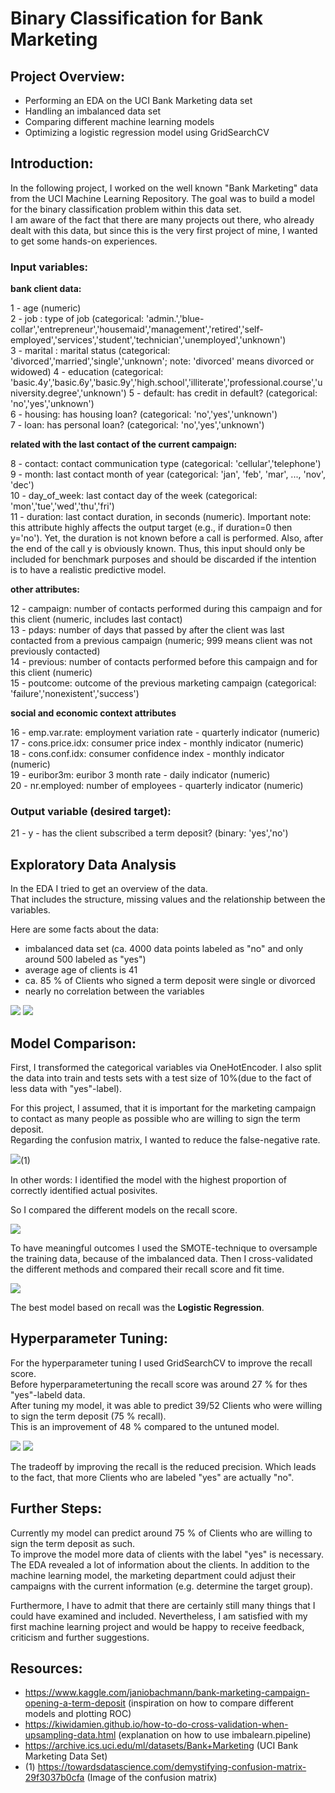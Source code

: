 
# Binary Classification for Bank Marketing


## Project Overview:

* Performing an EDA on the UCI Bank Marketing data set
* Handling an imbalanced data set
* Comparing different machine learning models 
* Optimizing a logistic regression model using GridSearchCV


## Introduction:

In the following project, I worked on the well known "Bank Marketing" data from the UCI Machine Learning Repository. The goal was to build a model for the binary classification problem within this data set.  
I am aware of the fact that there are many projects out there, who already dealt with this data, but since this is the very first project of mine, I wanted to get some hands-on experiences. 



### Input variables:

**bank client data:**

1 - age (numeric)  
2 - job : type of job (categorical: 'admin.','blue-collar','entrepreneur','housemaid','management','retired','self-employed','services','student','technician','unemployed','unknown')  
3 - marital : marital status (categorical: 'divorced','married','single','unknown'; note: 'divorced' means divorced or widowed)
4 - education (categorical: 'basic.4y','basic.6y','basic.9y','high.school','illiterate','professional.course','university.degree','unknown')
5 - default: has credit in default? (categorical: 'no','yes','unknown')  
6 - housing: has housing loan? (categorical: 'no','yes','unknown')  
7 - loan: has personal loan? (categorical: 'no','yes','unknown')  

**related with the last contact of the current campaign:**

8 - contact: contact communication type (categorical: 'cellular','telephone')  
9 - month: last contact month of year (categorical: 'jan', 'feb', 'mar', ..., 'nov', 'dec')  
10 - day_of_week: last contact day of the week (categorical: 'mon','tue','wed','thu','fri')  
11 - duration: last contact duration, in seconds (numeric). Important note: this attribute highly affects the output target (e.g., if duration=0 then y='no'). Yet, the duration is not known before a call is performed. Also, after the end of the call y is obviously known. Thus, this input should only be included for benchmark purposes and should be discarded if the intention is to have a realistic predictive model.  

**other attributes:**  

12 - campaign: number of contacts performed during this campaign and for this client (numeric, includes last contact)  
13 - pdays: number of days that passed by after the client was last contacted from a previous campaign (numeric; 999 means client was not previously contacted)  
14 - previous: number of contacts performed before this campaign and for this client (numeric)  
15 - poutcome: outcome of the previous marketing campaign (categorical: 'failure','nonexistent','success')  

**social and economic context attributes**

16 - emp.var.rate: employment variation rate - quarterly indicator (numeric)  
17 - cons.price.idx: consumer price index - monthly indicator (numeric)  
18 - cons.conf.idx: consumer confidence index - monthly indicator (numeric)  
19 - euribor3m: euribor 3 month rate - daily indicator (numeric)  
20 - nr.employed: number of employees - quarterly indicator (numeric)  

### Output variable (desired target):

21 - y - has the client subscribed a term deposit? (binary: 'yes','no')  

## Exploratory Data Analysis
In the EDA I tried to get an overview of the data.  
That includes the structure, missing values and the relationship between the variables.

Here are some facts about the data:  
* imbalanced data set (ca. 4000 data points labeled as "no" and only around 500 labeled as "yes")  
* average age of clients is 41  
* ca. 85 % of Clients who signed a term deposit were single or divorced
* nearly no correlation between the variables  


![](https://github.com/Reik96/Bank_Marketing_Project/blob/master/images/Correlation_Matrix.png)
![](https://github.com/Reik96/Bank_Marketing_Project/blob/master/images/PairPlot.png)
## Model Comparison:

First, I transformed the categorical variables via OneHotEncoder. I also split the data into train and tests sets with a test size of 10%(due to the fact of less data with "yes"-label).


For this project, I assumed, that it is important for the marketing campaign to contact as many people as possible who are willing to sign the term deposit.   
Regarding the confusion matrix, I wanted to reduce the false-negative rate. 

![](https://github.com/Reik96/Bank_Marketing_Project/blob/master/images/confusion_matrix_raw.png)(1)


In other words: I identified the model with the highest proportion of correctly identified actual posivites.  


So I compared the different models on the recall score.  

![](https://github.com/Reik96/Bank_Marketing_Project/blob/master/images/recall.PNG)  

To have meaningful outcomes I used the SMOTE-technique to oversample the training data, because of the imbalanced data. Then I cross-validated the different methods and compared their recall score and fit time.  

![](https://github.com/Reik96/Bank_Marketing_Project/blob/master/images/model_comparison.PNG)  

The best model based on recall was the **Logistic Regression**.


 
## Hyperparameter Tuning:

For the hyperparameter tuning I used GridSearchCV to improve the recall score.   
Before hyperparametertuning the recall score was around 27 % for thes "yes"-labeld data.  
After tuning my model, it was able to predict 39/52 Clients who were willing to sign the term deposit (75 % recall).  
This is an improvement of 48 % compared to the untuned model.

![](https://github.com/Reik96/Bank_Marketing_Project/blob/master/images/AUC_optimized.png)
![](https://github.com/Reik96/Bank_Marketing_Project/blob/master/images/Confusion_Matrix_optimized.png)   

The tradeoff by improving the recall is the reduced precision. Which leads to the fact, that more Clients who are labeled "yes" are actually "no".  


## Further Steps:  

Currently my model can predict around 75 % of Clients who are willing to sign the term deposit as such.  
To improve the model more data of clients with the label "yes" is necessary.  
The EDA revealed a lot of information about the clients. In addition to the machine learning model, the marketing department could adjust their campaigns with the current information (e.g. determine the target group).  

Furthermore, I have to admit that there are certainly still many things that I could have examined and included. Nevertheless, I am satisfied with my first machine learning project and would be happy to receive feedback, criticism and further suggestions.






















## Resources:
* https://www.kaggle.com/janiobachmann/bank-marketing-campaign-opening-a-term-deposit (inspiration on how to compare different models and plotting ROC)
* https://kiwidamien.github.io/how-to-do-cross-validation-when-upsampling-data.html (explanation on how to use imbalearn.pipeline)
* https://archive.ics.uci.edu/ml/datasets/Bank+Marketing (UCI Bank Marketing Data Set)
* (1) https://towardsdatascience.com/demystifying-confusion-matrix-29f3037b0cfa (Image of the confusion matrix)
